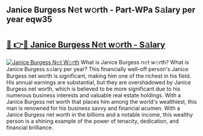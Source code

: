 ## Janice Burgess N𝚎t w𝚘rth - Part-WPa S𝚊lary per year eqw35

# <h2><a href="http://gc0cfmc.nevu.top/?p=Janice+Burgess">🔗 👉🔴 Janice Burgess N𝚎t w𝚘rth - S𝚊lary</a></h2>

[![Janice Burgess N𝚎t W𝚘rth](https://i.imgur.com/Oavwk0R.jpeg)](http://gc0cfmc.nevu.top/?p=Janice+Burgess)
What is Janice Burgess n𝚎t w𝚘rth? What is Janice Burgess s𝚊lary per year?
This financially well-off person's Janice Burgess net worth is significant, making him one of the richest in his field. His annual earnings are substantial, but they are overshadowed by Janice Burgess net worth, which is believed to be more significant due to his numerous business interests and valuable real estate holdings. With a Janice Burgess net worth that places him among the world's wealthiest, this man is renowned for his business savvy and financial acumen. With a Janice Burgess net worth in the billions and a notable income, this wealthy person is a shining example of the power of tenacity, dedication, and financial brilliance.
